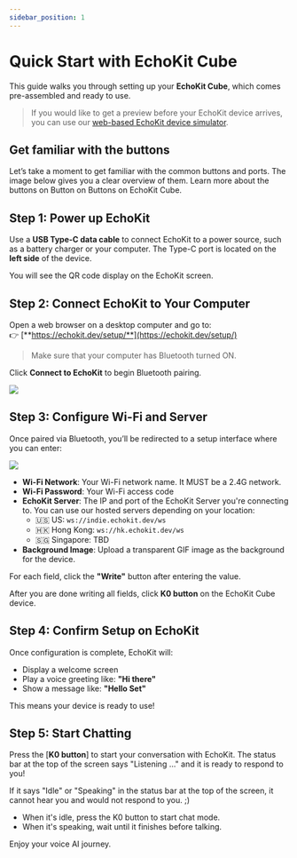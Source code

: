 ```yaml
---
sidebar_position: 1
---
```


# Quick Start with EchoKit Cube

This guide walks you through setting up your **EchoKit Cube**, which comes pre-assembled and ready to use.  

> If you would like to get a preview before your EchoKit device arrives, you can use our [web-based EchoKit device simulator](https://echokit.dev/chat/resources/).

## Get familiar with the buttons

Let’s take a moment to get familiar with the common buttons and ports. The image below gives you a clear overview of them. Learn more about the buttons on Button on Buttons on EchoKit Cube.


## Step 1: Power up EchoKit

Use a **USB Type-C data cable** to connect EchoKit to a power source, such as a battery charger or your computer. The Type-C port is located on the **left side** of the device.



You will see the QR code display on the EchoKit screen. 


## Step 2: Connect EchoKit to Your Computer

Open a web browser on a desktop computer and go to:  
👉 [**https://echokit.dev/setup/**](https://echokit.dev/setup/)

> Make sure that your computer has Bluetooth turned ON.

Click **Connect to EchoKit** to begin Bluetooth pairing.

![](echokit-quick-start-03.png)



## Step 3: Configure Wi-Fi and Server

Once paired via Bluetooth, you’ll be redirected to a setup interface where you can enter:

![](echokit-quick-start-04.png)

- **Wi-Fi Network**: Your Wi-Fi network name. It MUST be a 2.4G network.  
- **Wi-Fi Password**: Your Wi-Fi access code  
- **EchoKit Server**: The IP and port of the EchoKit Server you're connecting to. You can use our hosted servers depending on your location:
    - 🇺🇸 US: `ws://indie.echokit.dev/ws`
    - 🇭🇰 Hong Kong: `ws://hk.echokit.dev/ws`
    - 🇸🇬 Singapore: TBD
- **Background Image**: Upload a transparent GIF image as the background for the device.

For each field, click the **"Write"** button after entering the value.

After you are done writing all fields, click **K0 button** on the EchoKit Cube device.



## Step 4: Confirm Setup on EchoKit

Once configuration is complete, EchoKit will:

- Display a welcome screen  
- Play a voice greeting like: **"Hi there"**  
- Show a message like: **"Hello Set"**

This means your device is ready to use!


## Step 5: Start Chatting

Press the [**K0 button**] to start your conversation with EchoKit. The status bar at the top of the screen says "Listening ..." and it is ready to respond to you!



If it says "Idle" or "Speaking" in the status bar at the top of the screen, it cannot hear you and would not respond to you. ;) 
* When it's idle, press the K0 button to start chat mode.
* When it's speaking, wait until it finishes before talking.

Enjoy your voice AI journey.
